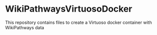 # WikiPathwaysVirtuosoDocker
This repository contains files to create a Virtuoso docker container with WikiPathways data
